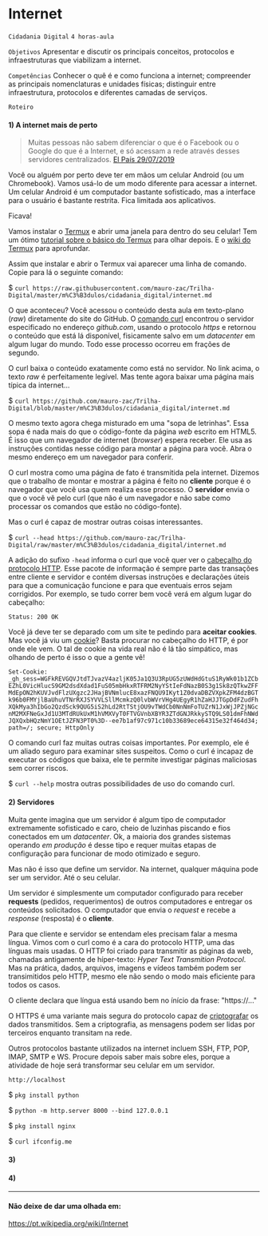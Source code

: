 # Internet

`Cidadania Digital` `4 horas-aula`

`Objetivos` Apresentar e discutir os principais conceitos, protocolos e infraestruturas que viabilizam a internet.

`Competências` Conhecer o quê é e como funciona a internet; compreender as principais nomenclaturas e unidades físicas; distinguir entre infraestrutura, protocolos e diferentes camadas de serviços. 

`Roteiro`

#### 1) A internet mais de perto

> Muitas pessoas não sabem diferenciar o que é o Facebook ou o Google do que é a Internet, e só acessam a rede através desses servidores centralizados. [El País 29/07/2019](https://brasil.elpais.com/brasil/2019/07/30/tecnologia/1564437803_087942.html)

Você ou alguém por perto deve ter em mãos um celular Android (ou um Chromebook). Vamos usá-lo de um modo diferente para acessar a internet. Um celular Android é um computador bastante sofisticado, mas a interface para o usuário é bastante restrita. Fica limitada aos aplicativos.

Ficava!

Vamos instalar o [Termux](https://play.google.com/store/apps/details?id=com.termux&hl=pt) e abrir uma janela para dentro do seu celular! Tem um ótimo [tutorial sobre o básico do Termux](https://sempreupdate.com.br/conheca-o-termux-e-aproveite-ao-maximo-o-linux-no-android/) para olhar depois. E o [wiki do Termux](https://wiki.termux.com/wiki/Main_Page) para aprofundar.

Assim que instalar e abrir o Termux vai aparecer uma linha de comando. Copie para lá o seguinte comando:

$ `curl https://raw.githubusercontent.com/mauro-zac/Trilha-Digital/master/m%C3%B3dulos/cidadania_digital/internet.md`

O que aconteceu? Você acessou o conteúdo desta aula em texto-plano (*raw*) diretamente do site do GitHub. O [comando curl](https://pt.wikipedia.org/wiki/Curl_(Unix)) encontrou o servidor especificado no endereço *github.com*, usando o protocolo *https* e retornou o conteúdo que está lá disponível, fisicamente salvo em um *datacenter* em algum lugar do mundo. Todo esse processo ocorreu em frações de segundo. 

O curl baixa o conteúdo exatamente como está no servidor. No link acima, o texto *raw* é perfeitamente legível. Mas tente agora baixar uma página mais típica da internet...

$ `curl https://github.com/mauro-zac/Trilha-Digital/blob/master/m%C3%B3dulos/cidadania_digital/internet.md`

O mesmo texto agora chega misturado em uma "sopa de letrinhas". Essa sopa é nada mais do que o código-fonte da página *web* escrito em HTML5. É isso que um navegador de internet (*browser*) espera receber. Ele usa as instruções contidas nesse código para montar a página para você. Abra o mesmo endereço em um navegador para conferir.

O curl mostra como uma página de fato é transmitida pela internet. Dizemos que o trabalho de montar e mostrar a página é feito no **cliente** porque é o navegador que você usa quem realiza esse processo. O **servidor** envia o que o você vê pelo curl (que não é um navegador e não sabe como processar os comandos que estão no código-fonte).

Mas o curl é capaz de mostrar outras coisas interessantes.

$ `curl --head https://github.com/mauro-zac/Trilha-Digital/raw/master/m%C3%B3dulos/cidadania_digital/internet.md`

A adição do sufixo `-head` informa o curl que você quer ver o [cabeçalho do protocolo HTTP](https://pt.wikipedia.org/wiki/Lista_de_campos_de_cabeçalho_HTTP). Esse pacote de informação é sempre parte das transações entre cliente e servidor e contém diversas instruções e declarações úteis para que a comunicação funcione e para que eventuais erros sejam corrigidos. Por exemplo, se tudo correr bem você verá em algum lugar do cabeçalho:

`Status: 200 OK`

Você já deve ter se deparado com um site te pedindo para **aceitar cookies**. Mas você já viu um [cookie](https://en.wikipedia.org/wiki/HTTP_cookie)? Basta procurar no cabeçalho do HTTP, é por onde ele vem. O tal de cookie na vida real não é lá tão simpático, mas olhando de perto é isso o que a gente vê!

`Set-Cookie: _gh_sess=WGFkREVGQVJtdTJvazV4azljK05Ja1Q3U3RpUG5zUWdHdGtuS1RyWk01b1ZCbEZhL0VicHlucS9GM2dsdXdad1FuS05mbHkxRTFRM2NyYStIeFdNazB0S3g1Sk8zQTkwZFFMdEpON2hKUVJvdFlzUXgzc2JHajBVNmlucE8xazFNQU9IKyt1Z0dvaDBZVXpkZFM4dzBGTk96b0FMYjlBaUhuVTNrRXJSYVVLSllMcmkzQ0lvbWVrVHg4UEgyR1hZaHJJTGpDdFZudFhXQkMya3hIbGo2QzdSck9QUG5iS2hLd2RtTStjOU9vTWdCb0NnNmFoTUZrN1JxWjJPZjNGcnM2MXFNeGxJd1U3MTdRUkUxM1hVMXVyT0FTVGVnbXBYR3ZTdGNJRkkySTQ9LS01dmFhNWdJQXQxbHQzNmY1OEtJZFN3PT0%3D--ee7b1af97c971c10b33689ece64315e32f464d34; path=/; secure; HttpOnly`

O comando curl faz muitas outras coisas importantes. Por exemplo, ele é um aliado seguro para examinar sites suspeitos. Como o curl é incapaz de executar os códigos que baixa, ele te permite investigar páginas maliciosas sem correr riscos.

$ `curl --help` mostra outras possibilidades de uso do comando curl.

#### 2) Servidores

Muita gente imagina que um servidor é algum tipo de computador extremamente sofisticado e caro, cheio de luzinhas piscando e fios conectados em um *datacenter*. Ok, a maioria dos grandes sistemas operando *em produção* é desse tipo e requer muitas etapas de configuração para funcionar de modo otimizado e seguro.

Mas não é isso que define um servidor. Na internet, qualquer máquina pode ser um servidor. Até o seu celular. 

Um servidor é simplesmente um computador configurado para receber **requests** (pedidos, requerimentos) de outros computadores e entregar os conteúdos solicitados. O computador que envia o *request* e recebe a *response* (resposta) é o **cliente**.

Para que cliente e servidor se entendam eles precisam falar a mesma língua. Vimos com o curl como é a cara do protocolo HTTP, uma das línguas mais usadas. O HTTP foi criado para transmitir as páginas da web, chamadas antigamente de híper-texto: *Hyper Text Transmition Protocol*. Mas na prática, dados, arquivos, imagens e vídeos também podem ser transimitidos pelo HTTP, mesmo ele não sendo o modo mais eficiente para todos os casos.

O cliente declara que língua está usando bem no ínício da frase: "https://..." 

O HTTPS é uma variante mais segura do protocolo capaz de [criptografar](https://pt.wikipedia.org/wiki/Criptografia) os dados transmitidos. Sem a criptografia, as mensagens podem ser lidas por terceiros enquanto transitam na rede. 

Outros protocolos bastante utilizados na internet incluem SSH, FTP, POP, IMAP, SMTP e WS. Procure depois saber mais sobre eles, porque a atividade de hoje será transformar seu celular em um servidor.

`http://localhost`

$ `pkg install python`

$ `python -m http.server 8000 --bind 127.0.0.1`

$ `pkg install nginx`



$ `curl ifconfig.me`


#### 3) 


#### 4) 



-----
#### Não deixe de dar uma olhada em: 

https://pt.wikipedia.org/wiki/Internet

